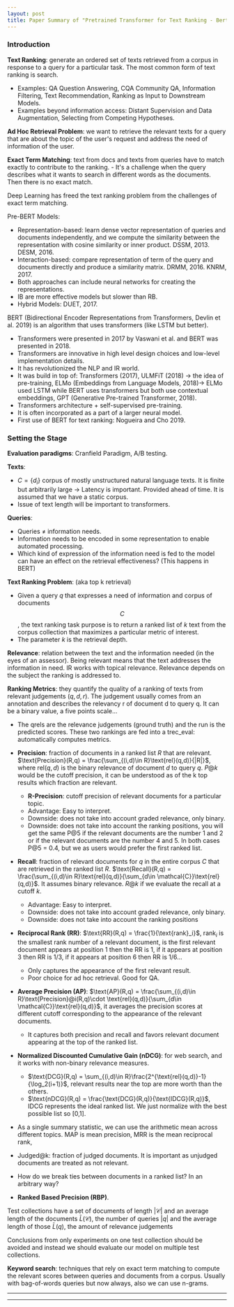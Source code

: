 ```yaml
---
layout: post
title: Paper Summary of "Pretrained Transformer for Text Ranking - Bert and Beyond"
---
```


### Introduction
**Text Ranking**: generate an ordered set of texts retrieved from a corpus in response to a query for a particular task. The most common form of text ranking is search.
* Examples: QA Question Answering, CQA Community QA, Information Filtering, Text Recommendation, Ranking as Input to Downstream Models.
* Examples beyond information access: Distant Supervision and Data Augmentation, Selecting from Competing Hypotheses.

**Ad Hoc Retrieval Problem**: we want to retrieve the relevant texts for a query that are about the topic of the user's request and address the need of information of the user.

**Exact Term Matching**: text from docs and texts from queries have to match exactly to contribute to the ranking.
    - It's a challenge when the query describes what it wants to search in different words as the documents. Then there is no exact match.

Deep Learning has freed the text ranking problem from the challenges of exact term matching.

Pre-BERT Models: 
* Representation-based: learn dense vector representation of queries and documents independently, and we compute the similarity between the representation with cosine similarity or inner product. DSSM, 2013. DESM, 2016.
* Interaction-based: compare representation of term of the query and documents directly and produce a similarity matrix. DRMM, 2016. KNRM, 2017.
* Both approaches can include neural networks for creating the representations.
* IB are more effective models but slower than RB.
* Hybrid Models: DUET, 2017.

BERT (Bidirectional Encoder Representations from Transformers, Devlin et al. 2019) is an algorithm that uses transformers (like LSTM but better). 
* Transformers were presented in 2017 by Vaswani et al. and BERT was presented in 2018. 
* Transformers are innovative in high level design choices and low-level implementation details.
* It has revolutionized the NLP and IR world.
* It was build in top of: Transformers (2017), ULMFiT (2018) → the idea of pre-training, ELMo (Embeddings from Language Models, 2018)→ ELMo used LSTM while BERT uses transformers but both use contextual embeddings, GPT (Generative Pre-trained Transformer, 2018).
* Transformers architecture + self-supervised pre-training.
* It is often incorporated as a part of a larger neural model.
* First use of BERT for text ranking: Nogueira and Cho 2019.

### Setting the Stage
**Evaluation paradigms**: Cranfield Paradigm, A/B testing.

**Texts**: 
* $C = \{d_i\}$ corpus of mostly unstructured natural language texts. It is finite but arbitrarily large → Latency is important. Provided ahead of time. It is assumed that we have a static corpus.
* Issue of text length will be important to transformers.

**Queries**: 
* Queries $\neq$ information needs.
* Information needs to be encoded in some representation to enable automated processing.
* Which kind of expression of the information need is fed to the model can have an effect on the retrieval effectiveness? (This happens in BERT)

**Text Ranking Problem**: (aka top k retrieval) 
* Given a query $q$ that expresses a need of information and corpus of documents $$C$$, the text ranking task purpose is to return a ranked list of $k$ text from the corpus collection that maximizes a particular metric of interest.
* The parameter $k$ is the retrieval depth.

**Relevance**: relation between the text and the information needed (in the eyes of an assessor). Being relevant means that the text addresses the information in need. IR works with topical relevance. Relevance depends on the subject the ranking is addressed to.

**Ranking Metrics**: they quantify the quality of a ranking of texts from relevant judgements $(q,d,r)$. The judgement usually comes from an annotation and describes the relevancy r of document d to query q. It can be a binary value, a five points scale... 
* The qrels are the relevance judgements (ground truth) and the run is the predicted scores. These two rankings are fed into a trec_eval: automatically computes metrics.

* **Precision**: fraction of documents in a ranked list $R$ that are relevant. $\text{Precision}(R,q) = \frac{\sum_{(i,d)\in R}\text{rel}(q,d)}{|R|}$, where $\text{rel}(q,d)$ is the binary relevance of document $d$ to query $q$. $P@k$ would be the cutoff precision, it can be understood as of the k top results which fraction are relevant. 
    * **R-Precision**: cutoff precision of relevant documents for a particular topic.
    * Advantage: Easy to interpret.
    * Downside: does not take into account graded relevance, only binary.
    * Downside: does not take into account the ranking positions, you will get the same P@5 if the relevant documents are the number 1 and 2 or if the relevant documents are the number 4 and 5. In both cases P@5 = 0.4, but we as users would prefer the first ranked list.

* **Recall**: fraction of relevant documents for $q$ in the entire corpus $C$ that are retrieved in the ranked list $R$. $\text{Recall}(R,q) = \frac{\sum_{(i,d)\in R}\text{rel}(q,d)}{\sum_{d\in \mathcal{C}}\text{rel}(q,d)}$. It assumes binary relevance. $R@k$ if we evaluate the recall at a cutoff $k$. 
    * Advantage: Easy to interpret.
    * Downside: does not take into account graded relevance, only binary.
    * Downside: does not take into account the ranking positions

* **Reciprocal Rank (RR)**: $\text{RR}(R,q) = \frac{1}{\text{rank}_i}$, $\text{rank}_i$ is the smallest rank number of a relevant document, is the first relevant document appears at position 1 then the RR is 1, if it appears at position 3 then RR is 1/3, if it appears at position 6 then RR is 1/6... 
    * Only captures the appearance of the first relevant result.
    * Poor choice for ad hoc retrieval. Good for QA.

* **Average Precision (AP)**: $\text{AP}(R,q) = \frac{\sum_{(i,d)\in R}\text{Precision}@i(R,q)\cdot \text{rel}(q,d)}{\sum_{d\in \mathcal{C}}\text{rel}(q,d)}$, it averages the precision scores at different cutoff corresponding to the appearance of the relevant documents. 
    * It captures both precision and recall and favors relevant document appearing at the top of the ranked list.

* **Normalized Discounted Cumulative Gain (nDCG)**: for web search, and it works with non-binary relevance measures. 
    * $\text{DCG}(R,q) = \sum_{(i,d)\in R}\frac{2^{\text{rel}(q,d)}-1}{\log_2(i+1)}$, relevant results near the top are more worth than the others.
    * $\text{nDCG}(R,q) = \frac{\text{DCG}(R,q)}{\text{IDCG}(R,q)}$, $\text{IDCG}$ represents the ideal ranked list. We just normalize with the best possible list so [0,1].

* As a single summary statistic, we can use the arithmetic mean across different topics. MAP is mean precision, MRR is the mean reciprocal rank,

* Judged@k: fraction of judged documents. It is important as unjudged documents are treated as not relevant.

* How do we break ties between documents in a ranked list? In an arbitrary way?

* **Ranked Based Precision (RBP)**.

Test collections have a set of documents of length $|\mathcal{C}|$ and an average length of the documents $\bar{L}(\mathcal{C})$, the number of queries $|q|$ and the average length of those $\bar{L}(q)$, the amount of relevance judgements

Conclusions from only experiments on one test collection should be avoided and instead we should evaluate our model on multiple test collections.

**Keyword search**: techniques that rely on exact term matching to compute the relevant scores between queries and documents from a corpus. Usually with bag-of-words queries but now always, also we can use n-grams.

----
****
